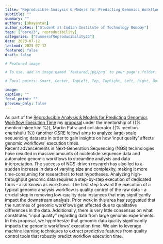 ```yaml
---
title: "Reproducible Analysis & Models for Predicting Genomics Workflow Execution Time"
subtitle: ""
summary: ""
authors: [shayantan]
author_notes: ["Student at Indian Institute of Technology Bombay"]
tags: ["osre23", reproducibility]
categories: ["SummerofReproducibility23"]
date: 2023-07-12 
lastmod: 2023-07-12
featured: false
draft: false

# Featured image

# To use, add an image named `featured.jpg/png` to your page's folder.

# Focal points: Smart, Center, TopLeft, Top, TopRight, Left, Right, BottomLeft, Bottom, BottomRight.

image:
caption: ""
focal_point: ""
preview_only: false
---
```



As part of the [Reproducible Analysis & Models for Predicting Genomics Workflow Execution Time](/project/osre23/uga/GenomicsWFModels) my [proposal](https://drive.google.com/file/d/1N81dqvdTDcKjz5WDAUCdf5yi1BNR9Au6/view?usp=sharing) under the mentorship of {{% mention inkee.kim %}}, Martin Putra and collaborator {{% mention charishulu %}} (another OSRE fellow) aims to analyze large-scale sequencing datasets in order to gain insights on how ‘input quality’ affects genomic workflows’ execution times.  
Recent advancements in Next-Generation Sequencing (NGS) technologies have resulted in massive amounts of nucleotide sequence data and automated genomic workflows to streamline analysis and data interpretation. The success of NGS-driven research has also led to a sudden increase in data of varying size and complexity, making it more time-consuming for researchers to test hypotheses. Analyzing
high-throughput genomic data requires a step-by-step execution of dedicated tools - also known as workflows. The first step toward the execution of a typical genomic analysis workflow is quality control
of the raw data - a crucial step in removing low-quality data instances that may significantly impact the downstream analysis. Prior work in this area has suggested that the runtimes of genomic workflows get affected due to qualitative differences in the data. Additionally, there is very little consensus on what constitutes “input quality” regarding data from large genomic experiments. In this proposal, we hypothesize that genomic data quality significantly impacts the genomic workflows’ execution time. We aim to leverage machine learning techniques to extract predictive features from quality control tools that robustly predict workflow execution time.